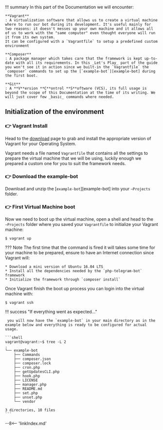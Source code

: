 !!! summary
    In this part of the Documentation we will encounter:

    **Vagrant**
    : A virtualization software that allows us to create a virtual machine where to run our bot during its development. It's useful mainly for two reasons: it doesn't messes up your own machine and it allows all of us to work with the "same computer" even thought everyone will run it from its own system.
    It can be configured with a `Vagrantfile` to setup a predefined custom environment

    **Composer**
    : A package manager which takes care that the framework is kept up-to-date with all its requirements. In this _Let's Play_ part of the guide you won't see it in action since we built-in the `Vagrantfile` the `composer` commands to set up the [`example-bot`][example-bot] during the first boot.

    **Git**
    : A **V**ersion **C**ontrol **S**oftware (VCS), its full usage is beyond the scope of this Documentation at the time of its writing. We will just cover few _basic_ commands where needed.



## Initialization of the environment

### :point_right: Vagrant Install
Head to the [download](https://www.vagrantup.com/downloads.html) page to grab and install the appropriate version of Vagrant for your Operating System.

Vagrant needs a file named `Vagrantfile` that contains all the settings to prepare the virtual machine that we will be using, luckily enough we prepared a custom one for you to suit the framework needs.

### :point_right: Download the example-bot
Download and unzip the [`example-bot`][example-bot] into your `∼Projects` folder.

### :point_right: First Virtual Machine boot
Now we need to boot up the virtual machine, open a shell and head to the `∼Projects` folder where you saved your `Vagrantfile` to initialize your Vagrant machine:

```shell
$ vagrant up
```

??? Note
    The first time that the command is fired it will takes some time for your machine to be prepared, ensure to have an Internet connection since Vagrant will:

    * Download a mini version of Ubuntu 16.04 LTS
    * Install all the dependencies needed by the `php-telegram-bot` framework
    * Initialize the framework through `composer install`


Once Vagrant finish the boot up process you can login into the virtual machine with:


```shell
$ vagrant ssh
```


!!! success "If everything went as expected..."

     you will now have the `example-bot` in your main directory as in the example below and everything is ready to be configured for actual usage.

    ```shell
    vagrant@vagrant:~$ tree -L 2
    .
    └── example-bot
        ├── Commands
        ├── composer.json
        ├── composer.lock
        ├── cron.php
        ├── getUpdatesCLI.php
        ├── hook.php
        ├── LICENSE
        ├── manager.php
        ├── README.md
        ├── set.php
        ├── unset.php
        └── vendor

    3 directories, 10 files
    ```




<!-- snippets -->
--8<-- 'linkIndex.md'
